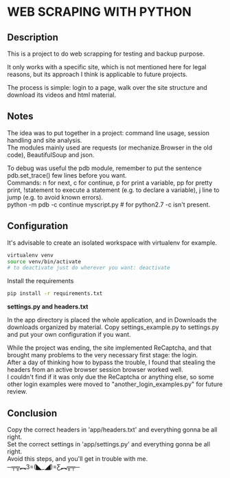 # WEB SCRAPING WITH PYTHON

## Description ##
This is a project to do web scrapping for testing and backup purpose.

It only works with a specific site, which is not mentioned here for legal reasons,
but its approach I think is applicable to future projects.

The process is simple: login to a page, walk over the site structure and download its videos and html material.

## Notes ##
The idea was to put together in a project: command line usage, session handling and site analysis.  
The modules mainly used are requests (or mechanize.Browser in the old code), BeautifulSoup and json.  

To debug was useful the pdb module, remember to put the sentence pdb.set_trace() few lines before you want.  
Commands: n for next, c for continue, p for print a variable, pp for pretty print, !statement to execute a
statement (e.g. to declare a variable), j line to jump (e.g. to avoid known errors).  
python -m pdb -c continue myscript.py # for python2.7 -c isn't present.

## Configuration ##
It's advisable to create an isolated workspace with virtualenv for example.  
```bash
virtualenv venv
source venv/bin/activate
# to deactivate just do wherever you want: deactivate
```
Install the requirements  
```bash
pip install -r requirements.txt
```

**settings.py and headers.txt**  

In the app directory is placed the whole application, and in Downloads the downloads organized by material.
Copy settings_example.py to settings.py and put your own configuration if you want.

While the project was ending, the site implemented ReCaptcha, and that brought
many problems to the very necessary first stage: the login.  
After a day of thinking how to bypass the trouble, I found that stealing the headers
from an active browser session browser worked well.  
I couldn't find if it was only due the ReCaptcha or anything else, so some other login
examples were moved to "another_login_examples.py" for future review.  

## Conclusion ##
Copy the correct headers in 'app/headers.txt' and everything gonna be all right.  
Set the correct settings in 'app/settings.py' and everything gonna be all right.  
Avoid this steps, and you'll get in trouble with me.  
                ─╤╦︻3=(◣_◢)=Ƹ︻╦╤─
